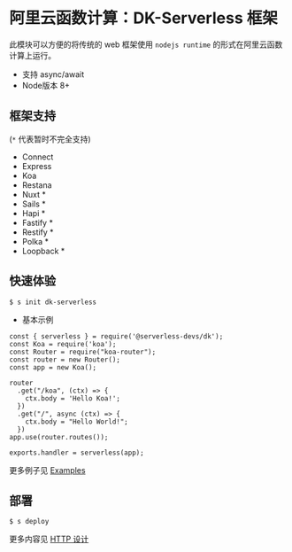 # 阿里云函数计算：DK-Serverless 框架

此模块可以方便的将传统的 web 框架使用 `nodejs runtime` 的形式在阿里云函数计算上运行。
- 支持 async/await
- Node版本 8+

## 框架支持
(`*` 代表暂时不完全支持)
- Connect
- Express
- Koa
- Restana
- Nuxt *
- Sails *
- Hapi *
- Fastify *
- Restify *
- Polka *
- Loopback *

## 快速体验
```
$ s init dk-serverless
```
- 基本示例
```
const { serverless } = require('@serverless-devs/dk');
const Koa = require('koa');
const Router = require("koa-router");
const router = new Router();
const app = new Koa();

router
  .get("/koa", (ctx) => {
    ctx.body = 'Hello Koa!';
  })
  .get("/", async (ctx) => {
    ctx.body = "Hello World!";
  })
app.use(router.routes());

exports.handler = serverless(app);
```

更多例子见 [Examples](https://github.com/Serverless-Devs/fc-http/tree/main/examples)

## 部署
```
$ s deploy
```
更多内容见 [HTTP 设计](http://serverless-dk.oss.devsapp.net/docs/tutorial-dk/intro/http)
